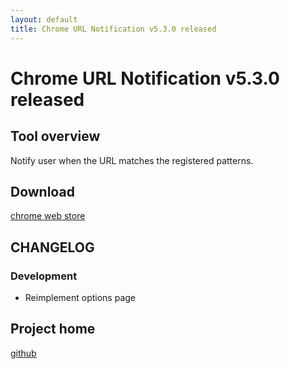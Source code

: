 ```yaml
---
layout: default
title: Chrome URL Notification v5.3.0 released
---
```

# Chrome URL Notification v5.3.0 released


## Tool overview

Notify user when the URL matches the registered patterns.


## Download

[chrome web store](https://chrome.google.com/webstore/detail/chrome-url-notification/gdnmbdajkmabbkejinjnjdobmkbfhonn)


## CHANGELOG

### Development

- Reimplement options page


## Project home

[github](https://github.com/smori1983/chrome-url-notification)
